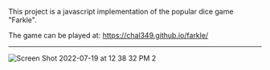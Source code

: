 This project is a javascript implementation of the popular dice game "Farkle".



The game can be played at:   https://chal349.github.io/farkle/

------------------


![Screen Shot 2022-07-19 at 12 38 32 PM 2](https://user-images.githubusercontent.com/79333726/179804167-b36e7c63-fb95-4805-aa94-2a030b957e59.png)
